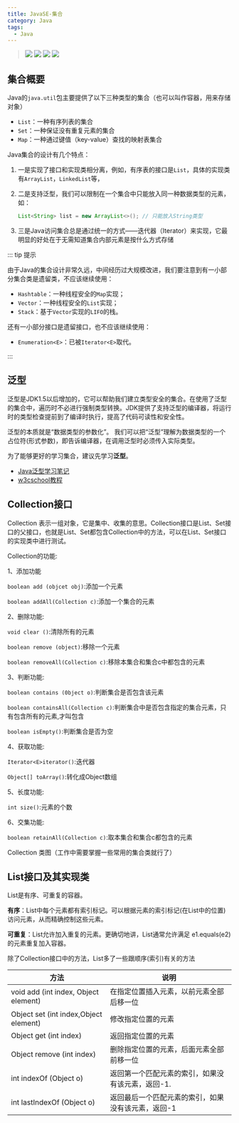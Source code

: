```yaml
---
title: JavaSE-集合
category: Java
tags:
  - Java
---
```

> ![](https://img.shields.io/badge/collection-blue.svg) ![](https://img.shields.io/badge/List-blue.svg) ![](https://img.shields.io/badge/Set-blue.svg) ![](https://img.shields.io/badge/Map-blue.svg) 
<!-- more -->

## 集合概要

Java的`java.util`包主要提供了以下三种类型的集合（也可以叫作容器，用来存储对象）

- `List`：一种有序列表的集合
- `Set`：一种保证没有重复元素的集合
- `Map`：一种通过键值（key-value）查找的映射表集合

Java集合的设计有几个特点：

1. 一是实现了接口和实现类相分离，例如，有序表的接口是`List`，具体的实现类有`ArrayList`，`LinkedList`等，

2. 二是支持泛型，我们可以限制在一个集合中只能放入同一种数据类型的元素，如：

   ```java
   List<String> list = new ArrayList<>(); // 只能放入String类型
   ```

3. 三是Java访问集合总是通过统一的方式——迭代器（Iterator）来实现，它最明显的好处在于无需知道集合内部元素是按什么方式存储

::: tip 提示

由于Java的集合设计非常久远，中间经历过大规模改进，我们要注意到有一小部分集合类是遗留类，不应该继续使用：

- `Hashtable`：一种线程安全的`Map`实现；
- `Vector`：一种线程安全的`List`实现；
- `Stack`：基于`Vector`实现的`LIFO`的栈。

还有一小部分接口是遗留接口，也不应该继续使用：

- `Enumeration<E>`：已被`Iterator<E>`取代。

:::



## 泛型

泛型是JDK1.5以后增加的，它可以帮助我们建立类型安全的集合。在使用了泛型的集合中，遍历时不必进行强制类型转换。JDK提供了支持泛型的编译器，将运行时的类型检查提前到了编译时执行，提高了代码可读性和安全性。

泛型的本质就是“数据类型的参数化”。 我们可以把“泛型”理解为数据类型的一个占位符(形式参数)，即告诉编译器，在调用泛型时必须传入实际类型。

 为了能够更好的学习集合，建议先学习**泛型**。

-  [Java泛型学习笔记](generics.md)   
-   [w3cschool教程](https://www.w3cschool.cn/java/java-generics.html)

## Collection接口

Collection 表示一组对象，它是集中、收集的意思。Collection接口是List、Set接口的父接口，也就是List、Set都包含Collection中的方法，可以在List、Set接口的实现类中进行测试。


Collection的功能:

1、添加功能

`boolean add (objcet obj)`:添加一个元素

`boolean addAll(Collection c)`:添加一个集合的元素

2、删除功能:

`void clear ()`:清除所有的元素

`boolean remove (object)`:移除一个元素

`boolean removeAll(Collection c)`:移除本集合和集合c中都包含的元素

3、判断功能:

`boolean contains (0bject o)`:判断集合是否包含该元素

`boolean containsAll(Collection c)`:判断集合中是否包含指定的集合元素，只有包含所有的元素,才叫包含

`boolean isEmpty()`:判断集合是否为空

4、获取功能:

`Iterator<E>iterator()`:迭代器

`Object[] toArray()`:转化成Object数组

5、长度功能:

`int size()`:元素的个数

6、交集功能:

`boolean retainAll(Collection c)`:取本集合和集合c都包含的元素



Collection 类图（工作中需要掌握一些常用的集合类就行了）



## List接口及其实现类

 List是有序、可重复的容器。

**有序**：List中每个元素都有索引标记。可以根据元素的索引标记(在List中的位置)访问元素，从而精确控制这些元素。

**可重复**：List允许加入重复的元素。更确切地讲，List通常允许满足 e1.equals(e2) 的元素重复加入容器。

 除了Collection接口中的方法，List多了一些跟顺序(索引)有关的方法

| 方法                                  | 说明                                               |
| ------------------------------------- | -------------------------------------------------- |
| void add (int index, Object element)  | 在指定位置插入元素，以前元素全部后移一位           |
| Object set (int index,Object element) | 修改指定位置的元素                                 |
| Object get (int index)                | 返回指定位置的元素                                 |
| Object remove (int index)             | 删除指定位置的元素，后面元素全部前移一位           |
| int indexOf (Object o)                | 返回第一个匹配元素的索引，如果没有该元素，返回-1.  |
| int lastIndexOf (Object o)            | 返回最后一个匹配元素的索引，如果没有该元素，返回-1 |
















